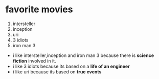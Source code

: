 # favorite movies

1. intersteller
1. inception
1. uri
1. 3 idiots
1. iron man 3

* i like intersteller,inception and iron man 3 because there is **science fiction** involved in it.
* i like 3 idiots because its based on a **life of an engineer**
* i like uri because its based on **true events**